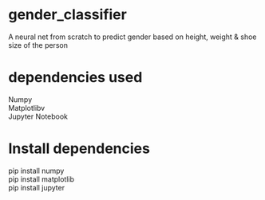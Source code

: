# gender_classifier
A neural net from scratch to predict gender based on height, weight &amp; shoe size of the person

# dependencies used 
Numpy<br>
Matplotlibv<br>
Jupyter Notebook<br>

# Install dependencies
pip install numpy<br>
pip install matplotlib<br>
pip install jupyter<br>
